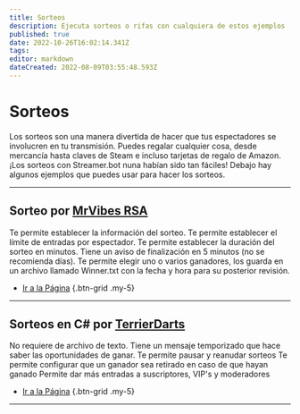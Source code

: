 ```yaml
---
title: Sorteos
description: Ejecuta sorteos o rifas con cualquiera de estos ejemplos
published: true
date: 2022-10-26T16:02:14.341Z
tags: 
editor: markdown
dateCreated: 2022-08-09T03:55:48.593Z
---
```


# Sorteos

Los sorteos son una manera divertida de hacer que tus espectadores se involucren en tu transmisión. Puedes regalar cualquier cosa, desde mercancía hasta claves de Steam e incluso tarjetas de regalo de Amazon. ¡Los sorteos con Streamer.bot nuna habían sido tan fáciles! Debajo hay algunos ejemplos que puedes usar para hacer los sorteos.

---

## Sorteo por [MrVibes RSA](www.twitch.tv/mrvibes_rsa)

Te permite establecer la información del sorteo. Te permite establecer el límite de entradas por espectador. Te permite establecer la duración del sorteo en minutos. Tiene un aviso de finalización en 5 minutos (no se recomienda días). Te permite elegir uno o varios ganadores, los guarda en un archivo llamado Winner.txt con la fecha y hora para su posterior revisión.

- [ Ir a la Página](/en/extensions/giveaways/giveaway-timed)
{.btn-grid .my-5}


---

## Sorteos en C# por [TerrierDarts](https://www.twitch.tv/TerrierDarts)

No requiere de archivo de texto. Tiene un mensaje temporizado que hace saber las oportunidades de ganar. Te permite pausar y reanudar sorteos Te permite configurar que un ganador sea retirado en caso de que hayan ganado Permite dar más entradas a suscriptores, VIP's y moderadores

- [Ir a la Página](/en/extensions/giveaways/giveaway-csharp)
{.btn-grid .my-5}

---


